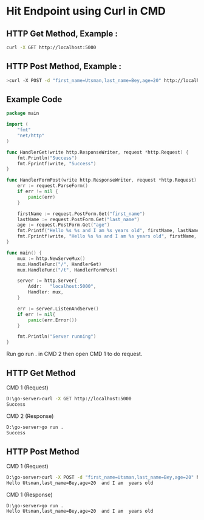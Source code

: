 # Hit Endpoint using Curl in CMD

## HTTP Get Method, Example :

```bash
curl -X GET http://localhost:5000
```

## HTTP Post Method, Example :

```bash
>curl -X POST -d "first_name=Utsman,last_name=Bey,age=20" http://localhost:5000/t
```

## Example Code

```go
package main

import (
	"fmt"
	"net/http"
)

func HandlerGet(write http.ResponseWriter, request *http.Request) {
	fmt.Println("Success")
	fmt.Fprintf(write, "Success")
}

func HandlerFormPost(write http.ResponseWriter, request *http.Request) {
	err := request.ParseForm()
	if err != nil {
		panic(err)
	}

	firstName := request.PostForm.Get("first_name")
	lastName := request.PostForm.Get("last_name")
	age := request.PostForm.Get("age")
	fmt.Printf("Hello %s %s and I am %s years old", firstName, lastName, age)
	fmt.Fprintf(write, "Hello %s %s and I am %s years old", firstName, lastName, age)
}

func main() {
	mux := http.NewServeMux()
	mux.HandleFunc("/", HandlerGet)
	mux.HandleFunc("/t", HandlerFormPost)

	server := http.Server{
		Addr:   "localhost:5000",
		Handler: mux,
	}

	err := server.ListenAndServe()
	if err != nil{
		panic(err.Error())
	}

	fmt.Println("Server running")
}
```

Run go run . in CMD 2 then open CMD 1 to do request.

## HTTP Get Method

CMD 1 (Request)

```bash
D:\go-server>curl -X GET http://localhost:5000
Success
```

CMD 2 (Response)

```bash
D:\go-server>go run .
Success
```

## HTTP Post Method

CMD 1 (Request)

```bash
D:\go-server>curl -X POST -d "first_name=Utsman,last_name=Bey,age=20" http://localhost:5000/t
Hello Utsman,last_name=Bey,age=20  and I am  years old
```

CMD 1 (Response)

```
D:\go-server>go run .
Hello Utsman,last_name=Bey,age=20  and I am  years old
```
